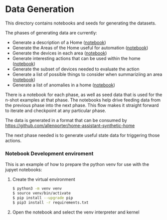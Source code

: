 # Data Generation

This directory contains notebooks and seeds for generating the datasets.

The phases of generating data are currently:
- Generate a description of a Home ([notebook](homes.ipynb))
- Generate the Areas of the Home useful for automation ([notebook](areas.ipynb))
- Generate the devices in each area ([notebook](devices.ipynb))
- Generate interesting actions that can be used within the home ([notebook](actions.ipynb))
- Generate the subset of devices needed to evaluate the action
- Generate a list of possible things to consider when summariziing an area ([notebook](summaries.ipynb))
- Generate a list of anomalies in a home ([notebook](anomalies.ipynb))

There is a notebook for each phase, as well as seed data that is used for the
n-shot examples at that phase. The notebooks help drive feeding data from the
previous phase into the next phase. This flow makes it straight forward to
iterate and checkpoint at any particular phase.

The data is generated in a format that can be consumed by https://github.com/allenporter/home-assistant-synthetic-home

The next phase needed is to generate useful state data for triggering those actions.

### Notebook Development enviroment

This is an example of how to prepare the python venv for use with the jupyet notebooks:

1. Create the virtual environment

    ```bash
    $ python3 -m venv venv
    $ source venv/bin/activate
    $ pip install --upgrade pip
    $ pip3 install -r requirements.txt
    ```

1. Open the notebook and select the venv interpreter and kernel
